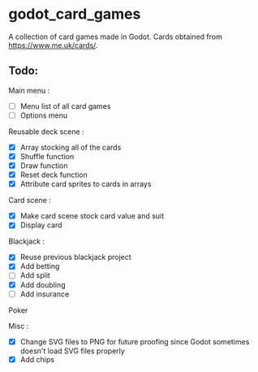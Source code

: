 # godot_card_games
A collection of card games made in Godot.
Cards obtained from https://www.me.uk/cards/.

## Todo:
Main menu :
- [ ] Menu list of all card games
- [ ] Options menu

Reusable deck scene :
- [x] Array stocking all of the cards
- [x] Shuffle function
- [x] Draw function
- [x] Reset deck function
- [x] Attribute card sprites to cards in arrays

Card scene :
- [x] Make card scene stock card value and suit
- [x] Display card

Blackjack :
- [x] Reuse previous blackjack project
- [x] Add betting
- [ ] Add split
- [x] Add doubling
- [ ] Add insurance

Poker

Misc :
- [x] Change SVG files to PNG for future proofing since Godot sometimes doesn't load SVG files properly
- [x] Add chips
